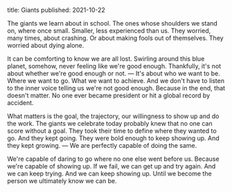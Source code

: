 title: Giants
published: 2021-10-22

The giants we learn about in school. The ones whose shoulders we stand on, where once small. Smaller, less experienced than us. They worried, many times, about crashing. Or about making fools out of themselves. They worried about dying alone.

It can be comforting to know we are all lost. Swirling around this blue planet, somehow, never feeling like we're good enough. Thankfully, it's not about whether we're good enough or not. — It's about who we want to be. Where we want to go. What we want to achieve. And we don't have to listen to the inner voice telling us we're not good enough. Because in the end, that doesn't matter. No one ever became president or hit a global record by accident.

What matters is the goal, the trajectory, our willingness to show up and do the work. The giants we celebrate today probably knew that no one can score without a goal. They took their time to define where they wanted to go. And they kept going. They were bold enough to keep showing up. And they kept growing. — We are perfectly capable of doing the same.

We're capable of daring to go where no one else went before us. Because we're capable of showing up. If we fail, we can get up and try again. And we can keep trying. And we can keep showing up. Until we become the person we ultimately know we can be.
